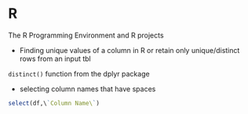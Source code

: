 # R
The R Programming Environment and R projects

* Finding unique values of a column in R or retain only unique/distinct rows from an input tbl

`distinct()` function from the dplyr package

* selecting column names that have spaces

```R
select(df,\`Column Name\`)
```
